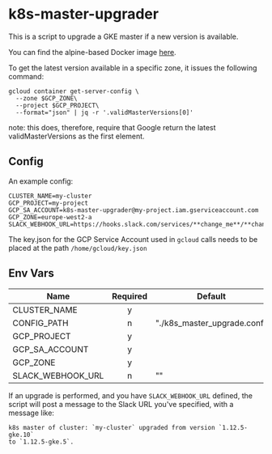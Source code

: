 # k8s-master-upgrader

This is a script to upgrade a GKE master if a new version is available.

You can find the alpine-based Docker image 
[here](https://hub.docker.com/r/eversc/k8s-master-upgrader).

To get the latest version available in a specific zone, it issues the following
command:

```
gcloud container get-server-config \
  --zone $GCP_ZONE\
  --project $GCP_PROJECT\
  --format="json" | jq -r '.validMasterVersions[0]'
```

note: this does, therefore, require that Google return the latest
validMasterVersions as the first element.

## Config

An example config:

```
CLUSTER_NAME=my-cluster
GCP_PROJECT=my-project
GCP_SA_ACCOUNT=k8s-master-upgrader@my-project.iam.gserviceaccount.com
GCP_ZONE=europe-west2-a
SLACK_WEBHOOK_URL=https://hooks.slack.com/services/**change_me**/**change_me**/**change_me**
```

The key.json for the GCP Service Account used in `gcloud` calls needs to be
placed at the path `/home/gcloud/key.json`

## Env Vars

| Name        | Required           | Default  |
| ------------- |:------------:| -----|
| CLUSTER_NAME     | y |  |
| CONFIG_PATH     | n |  "./k8s_master_upgrade.conf" |
| GCP_PROJECT     | y |  |
| GCP_SA_ACCOUNT     | y |  |
| GCP_ZONE     | y |  |
| SLACK_WEBHOOK_URL | n | "" |

If an upgrade is performed, and you have `SLACK_WEBHOOK_URL` defined, the script
will post a message to the Slack URL you've specified, with a message like:

```
k8s master of cluster: `my-cluster` upgraded from version `1.12.5-gke.10`
to `1.12.5-gke.5`.
```


